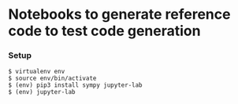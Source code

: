 # Notebooks to generate reference code to test code generation

### Setup
```
$ virtualenv env
$ source env/bin/activate
$ (env) pip3 install sympy jupyter-lab
$ (env) jupyter-lab
```
